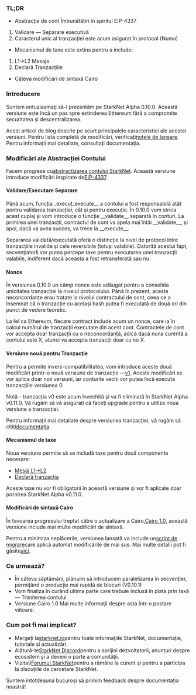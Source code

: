### TL;DR

* Abstracție de cont Îmbunătățiri în spiritul EIP-4337

1. Validare — Separare executivă
2. Caracterul unic al tranzacției este acum asigurat în protocol (Numa)

* Mecanismul de taxe este extins pentru a include:

1. L1→L2 Mesaje
2. Declară Tranzacțiile

* Câteva modificări de sintaxă Cairo

### Introducere

Suntem entuziasmaţi să-l prezentăm pe StarkNet Alpha 0.10.0. Această versiune este încă un pas spre extinderea Ethereum fără a compromite securitatea și descentralizarea.

Acest articol de blog descrie pe scurt principalele caracteristici ale acestei versiuni. Pentru lista completă de modificări, verificați[notele de lansare](https://github.com/starkware-libs/cairo-lang/releases). Pentru informații mai detaliate, consultați documentația[](https://docs.starknet.io/).

### Modificări ale Abstracției Contului

Facem progrese cu[abstractizarea contului StarkNet](https://community.starknet.io/t/starknet-account-abstraction-model-part-1/781). Această versiune introduce modificări inspirate de[EIP-4337](https://eips.ethereum.org/EIPS/eip-4337).

#### Validare/Executare Separare

Până acum, funcția \_execut\_execute\_\_ a contului a fost responsabilă atât pentru validarea tranzacției, cât și pentru execuție. În 0.10.0 vom strica acest cuplaj și vom introduce o funcție \_\_validate\_\_ separată în conturi. La primirea unei tranzacții, contractul de cont va apela mai întâi \_\_validate\_\_, și apoi, dacă va avea succes, va trece la \_\_execute\_\_.

Separarea validată/executată oferă o distincție la nivel de protocol între tranzacțiile invalide și cele reversibile (totuși valabile). Datorită acestui fapt, secvențiatorii vor putea percepe taxe pentru executarea unei tranzacții valabile, indiferent dacă aceasta a fost retransferată sau nu.

#### Nonce

În versiunea 0.10.0 un câmp nonce este adăugat pentru a consolida unicitatea tranzacției la nivelul protocolului. Până în prezent, aceste neconcordanțe erau tratate la nivelul contractului de cont, ceea ce a însemnat că o tranzacție cu același hash putea fi executată de două ori din punct de vedere teoretic.

La fel ca Ethereum, fiecare contract include acum un nonce, care ia în calcul numărul de tranzacții executate din acest cont. Contractele de cont vor accepta doar tranzacții cu o neconcordanță, adică dacă nuna curentă a contului este X, atunci va accepta tranzacții doar cu no X.

#### Versiune nouă pentru Tranzacție

Pentru a permite invers-compatibilitatea, vom introduce aceste două modificări printr-o nouă versiune de tranzacție —[v1](https://docs.starknet.io/docs/Blocks/transactions/#invoke-transaction-version-1%5C). Aceste modificări se vor aplica doar noii versiuni, iar conturile vechi vor putea încă executa tranzacțiile versiunea 0.

Notă - tranzacția v0 este acum învechită și va fi eliminată în StarkNet Alpha v0.11.0. Vă rugăm să vă asigurați că faceți upgrade pentru a utiliza noua versiune a tranzacției.

Pentru informații mai detaliate despre versiunea tranzacției, vă rugăm să citiți[documentația](https://docs.starknet.io/docs/Blocks/transactions/#invoke-transaction-version-1%5C).

#### Mecanismul de taxe

Noua versiune permite să se includă taxe pentru două componente necesare:

* [Mesaj L1→L2](https://docs.starknet.io/docs/L1-L2%20Communication/messaging-mechanism#l1--l2-message-fees)
* [Declară tranzacția](https://docs.starknet.io/docs/Blocks/transactions#declare-transaction)

Aceste taxe nu vor fi obligatorii în această versiune și vor fi aplicate doar pornirea StarkNet Alpha v0.11.0.

#### Modificări de sintaxă Cairo

În favoarea progresului treptat către o actualizare a Cairo,[Cairo 1.0](https://www.youtube.com/watch?v=Ny4Rv6ztINU), această versiune include mai multe modificări de sintaxă.

Pentru a minimiza neplăcerile, versiunea lansată va include un[script de migrare](https://www.youtube.com/watch?v=kXs59zaQrsc)care aplică automat modificările de mai sus. Mai multe detalii pot fi găsite[aici](https://github.com/starkware-libs/cairo-lang/releases).

### Ce urmează?

* În câteva săptămâni, plănuim să introducem paralelizarea în secvențier, permițând o producție mai rapidă de blocuri (V0.10.1)
* Vom finaliza în curând ultima parte care trebuie inclusă în plata prin taxă — Trimiterea contului
* Versiune Cairo 1.0 Mai multe informaţii despre asta într-o postare viitoare.

### Cum pot fi mai implicat?

* Mergeți la[starknet.io](https://starknet.io/)pentru toate informațiile StarkNet, documentație, tutoriale și actualizări.
* Alătură-te[StarkNet Discord](http://starknet.io/discord)pentru a sprijini dezvoltatorii, anunțuri despre ecosistem și a deveni o parte a comunității.
* Vizitați[Forumul StarkNet](http://community.starknet.io/)pentru a rămâne la curent și pentru a participa la discuțiile de cercetare StarkNet.

Suntem întotdeauna bucuroși să primim feedback despre documentația noastră[](https://docs.starknet.io/)!
